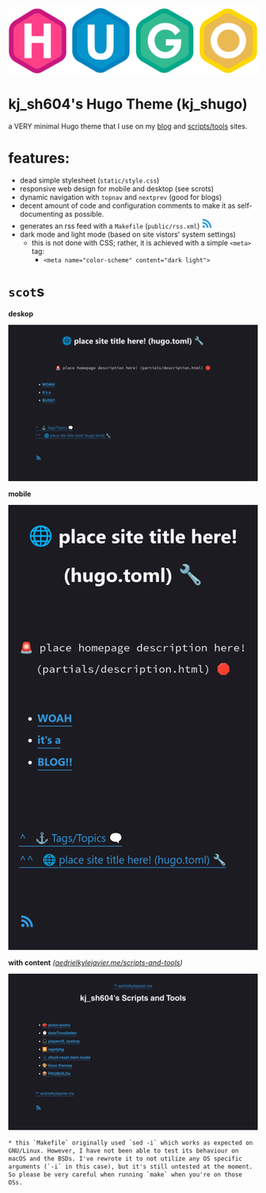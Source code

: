 ![Hugo Logo](assets/hugo-logo.png)

# kj_sh604's Hugo Theme (kj_shugo)

a VERY minimal Hugo theme that I use on my [blog](https://aedrielkylejavier.me/articles/) and [scripts/tools](https://aedrielkylejavier.me/scripts-and-tools/) sites.

# features:
* dead simple stylesheet (`static/style.css`)
* responsive web design for mobile and desktop (see scrots)
* dynamic navigation with `topnav` and `nextprev` (good for blogs)
* decent amount of code and configuration comments to make it as self-documenting as possible.
* generates an rss feed with a `Makefile` (`public/rss.xml`) ![rss logo](assets/rss.webp)
* dark mode and light mode (based on site vistors' system settings)
    * this is not done with CSS; rather, it is achieved with a simple `<meta>` tag:
        * `<meta name="color-scheme" content="dark light">`

# `scot`s

**deskop**

![scrot on desktop](assets/desktop-scrot.png)

**mobile**

![scrot on mobile](assets/mobile-scrot.png)

**with content** *([aedrielkylejavier.me/scripts-and-tools](https://aedrielkylejavier.me/scripts-and-tools/))*

![scrot with content](assets/example_content-scrot.png)


    * this `Makefile` originally used `sed -i` which works as expected on GNU/Linux. However, I have not been able to test its behaviour on macOS and the BSDs. I've rewrote it to not utilize any OS specific arguments (`-i` in this case), but it's still untested at the moment. So please be very careful when running `make` when you're on those OSs.
